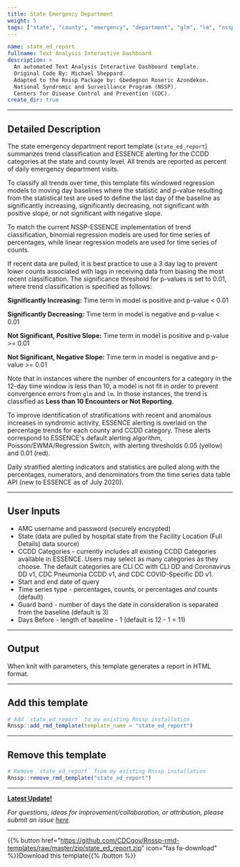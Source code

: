```yaml
---
title: State Emergency Department
weight: 5
tags: ["state", "county", "emergency", "department", "glm", "lm", "nssp", "essence", "template"] 
---
```


```yaml
name: state_ed_report
fullname: Text Analysis Interactive Dashboard
description: >
  An automated Text Analysis Interactive Dashboard template. 
  Original Code By: Michael Sheppard. 
  Adapted to the Rnssp Package by: Gbedegnon Roseric Azondekon. 
  National Syndromic and Surveillance Program (NSSP). 
  Centers for Disease Control and Prevention (CDC).
create_dir: true
```
---
## Detailed Description

The state emergency department report template (`state_ed_report`) summarizes trend classification and ESSENCE alerting for the CCDD categories at the state and county level. All trends are reported as percent of daily emergency department visits.

To classify all trends over time, this template fits windowed regression models to moving day baselines where the statistic and p-value resulting from the statistical test are used to define the last day of the baseline as significantly increasing, significantly decreasing, not significant with positive slope, or not significant with negative slope. 

To match the current NSSP-ESSENCE implementation of trend classification, binomial regression models are used for time series of percentages, while linear regression models are used for time series of counts. 

If recent data are pulled, it is best practice to use a 3 day lag to prevent lower counts associated with lags in receiving data from biasing the most recent classification. The significance threshold for p-values is set to 0.01, where trend classification is specified as follows: 

  **Significantly Increasing:** Time term in model is positive and p-value < 0.01
  
  **Significantly Decreasing:** Time term in model is negative and p-value < 0.01 
  
  **Not Significant, Positive Slope:** Time term in model is positive and p-value >= 0.01 
  
  **Not Significant, Negative Slope:** Time term in model is negative and p-value >= 0.01 
  
Note that in instances where the number of encounters for a category in the 12-day time window is less than 10, a model is not fit in order to prevent convergence errors from `glm` and `lm`. In those instances, the trend is classified as **Less than 10 Encounters or Not Reporting**. 

To improve identification of stratifications with recent and anomalous increases in syndromic activity, ESSENCE alerting is overlaid on the percentage trends for each county and CCDD category. These alerts correspond to ESSENCE\'s default alerting algorithm, Poisson/EWMA/Regression Switch, with alerting thresholds 0.05 (yellow) and 0.01 (red). 

Daily stratified alerting indicators and statistics are pulled along with the percentages, numerators, and denominators from the time series data table API (new to ESSENCE as of July 2020).

---
## User Inputs

* AMC username and password (securely encrypted)
* State (data are pulled by hospital state from the Facility Location (Full Details) data source)
* CCDD Categories - currently includes all existing CCDD Categories available in ESSENCE. Users may select as many categories as they choose. The default categories are CLI CC with CLI DD and Coronavirus DD v1, CDC Pneumonia CCDD v1, and CDC COVID-Specific DD v1.
* Start and end date of query
* Time series type - percentages, counts, or percentages *and* counts (default)
* Guard band - number of days the date in consideration is separated from the baseline (default is 3)
* Days Before - length of baseline - 1 (default is 12 - 1 = 11)

---
## Output

When knit with parameters, this template generates a report in HTML format.

---
## Add this template

```r
# Add `state_ed_report` to my existing Rnssp installation
Rnssp::add_rmd_template(template_name = "state_ed_report")
```
---
## Remove this template

```r
# Remove `state_ed_report` from my existing Rnssp installation
Rnssp::remove_rmd_template("state_ed_report")
```

---
[**Latest Update!**](https://cdcgov.github.io/Rnssp-rmd-templates/changelogs/#state-emergency-department-template-state_ed_report)

*For questions, ideas for improvement/collaboration, or attribution, please submit an issue [here](https://github.com/CDCgov/Rnssp-rmd-templates/issues).*

---
{{% button href="https://github.com/CDCgov/Rnssp-rmd-templates/raw/master/zip/state_ed_report.zip" icon="fas fa-download" %}}Download this template{{% /button %}}